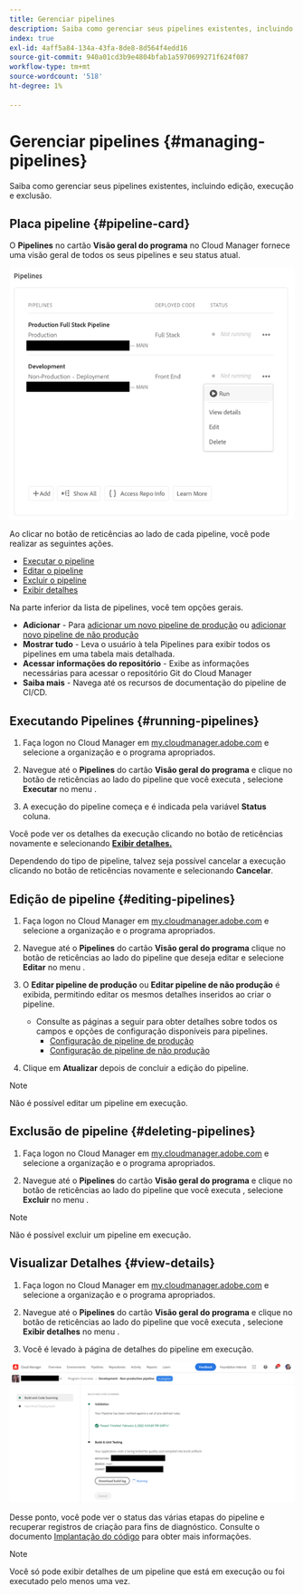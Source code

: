 ```yaml
---
title: Gerenciar pipelines
description: Saiba como gerenciar seus pipelines existentes, incluindo edição, execução e exclusão.
index: true
exl-id: 4aff5a84-134a-43fa-8de8-8d564f4edd16
source-git-commit: 940a01cd3b9e4804bfab1a5970699271f624f087
workflow-type: tm+mt
source-wordcount: '518'
ht-degree: 1%

---
```


# Gerenciar pipelines {#managing-pipelines}

Saiba como gerenciar seus pipelines existentes, incluindo edição, execução e exclusão.

## Placa pipeline {#pipeline-card}

O **Pipelines** no cartão **Visão geral do programa** no Cloud Manager fornece uma visão geral de todos os seus pipelines e seu status atual.

![Cartão de pipeline no Cloud Manager](/help/implementing/cloud-manager/assets/configure-pipeline/pipelines-card.png)

Ao clicar no botão de reticências ao lado de cada pipeline, você pode realizar as seguintes ações.

* [Executar o pipeline](#running-pipelines)
* [Editar o pipeline](#editing-pipelines)
* [Excluir o pipeline](#deleting-pipelines)
* [Exibir detalhes](#view-details)

Na parte inferior da lista de pipelines, você tem opções gerais.

* **Adicionar** - Para [adicionar um novo pipeline de produção](configuring-production-pipelines.md) ou [adicionar novo pipeline de não produção](configuring-non-production-pipelines.md)
* **Mostrar tudo** - Leva o usuário à tela Pipelines para exibir todos os pipelines em uma tabela mais detalhada.
* **Acessar informações do repositório** - Exibe as informações necessárias para acessar o repositório Git do Cloud Manager
* **Saiba mais** - Navega até os recursos de documentação do pipeline de CI/CD.

## Executando Pipelines {#running-pipelines}

1. Faça logon no Cloud Manager em [my.cloudmanager.adobe.com](https://my.cloudmanager.adobe.com/) e selecione a organização e o programa apropriados.

1. Navegue até o **Pipelines** do cartão **Visão geral do programa** e clique no botão de reticências ao lado do pipeline que você executa , selecione **Executar** no menu .

1. A execução do pipeline começa e é indicada pela variável **Status** coluna.

Você pode ver os detalhes da execução clicando no botão de reticências novamente e selecionando **[Exibir detalhes.](#view-details)**

Dependendo do tipo de pipeline, talvez seja possível cancelar a execução clicando no botão de reticências novamente e selecionando **Cancelar**.

## Edição de pipeline {#editing-pipelines}

1. Faça logon no Cloud Manager em [my.cloudmanager.adobe.com](https://my.cloudmanager.adobe.com/) e selecione a organização e o programa apropriados.

1. Navegue até o **Pipelines** do cartão **Visão geral do programa** clique no botão de reticências ao lado do pipeline que deseja editar e selecione **Editar** no menu .

1. O **Editar pipeline de produção** ou **Editar pipeline de não produção** é exibida, permitindo editar os mesmos detalhes inseridos ao criar o pipeline.

   * Consulte as páginas a seguir para obter detalhes sobre todos os campos e opções de configuração disponíveis para pipelines.
      * [Configuração de pipeline de produção](configuring-production-pipelines.md)
      * [Configuração de pipeline de não produção](configuring-non-production-pipelines.md)

1. Clique em **Atualizar** depois de concluir a edição do pipeline.

>[!NOTE]
>
>Não é possível editar um pipeline em execução.

## Exclusão de pipeline {#deleting-pipelines}

1. Faça logon no Cloud Manager em [my.cloudmanager.adobe.com](https://my.cloudmanager.adobe.com/) e selecione a organização e o programa apropriados.

1. Navegue até o **Pipelines** do cartão **Visão geral do programa** e clique no botão de reticências ao lado do pipeline que você executa , selecione **Excluir** no menu .

>[!NOTE]
>
>Não é possível excluir um pipeline em execução.

## Visualizar Detalhes {#view-details}

1. Faça logon no Cloud Manager em [my.cloudmanager.adobe.com](https://my.cloudmanager.adobe.com/) e selecione a organização e o programa apropriados.

1. Navegue até o **Pipelines** do cartão **Visão geral do programa** e clique no botão de reticências ao lado do pipeline que você executa , selecione **Exibir detalhes** no menu .

1. Você é levado à página de detalhes do pipeline em execução.

![Detalhes do pipeline](/help/implementing/cloud-manager/assets/configure-pipeline/pipeline-running-details.png)

Desse ponto, você pode ver o status das várias etapas do pipeline e recuperar registros de criação para fins de diagnóstico. Consulte o documento [Implantação do código](/help/implementing/cloud-manager/deploy-code.md) para obter mais informações.

>[!NOTE]
>
>Você só pode exibir detalhes de um pipeline que está em execução ou foi executado pelo menos uma vez.
